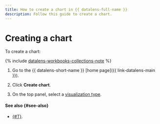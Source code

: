 ```yaml
---
title: How to create a chart in {{ datalens-full-name }}
description: Follow this guide to create a chart.
---
```


# Creating a chart

To create a chart:


{% include [datalens-workbooks-collections-note](../../../_includes/datalens/operations/datalens-workbooks-collections-note.md) %}





1. Go to the {{ datalens-short-name }} [home page]({{ link-datalens-main }}).
1. Click **Create chart**.



1. On the top panel, select a [visualization type](../../visualization-ref/index.md).

#### See also {#see-also}

* [{#T}](../../concepts/chart/index.md).
